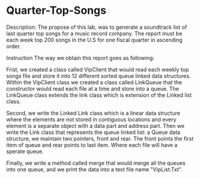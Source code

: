 # Quarter-Top-Songs

Description: The propose of this lab, was to generate a soundtrack list of last quarter top songs for a music record company. The report must be each week top 200 songs in the U.S for one fiscal quarter in ascending order.

Instruction The way we obtain this report goes as following:

Frist, we created a class called VipClient that would read each weekly top songs file and store it into 12 different sorted queue linked data structures. Within the VipClient class we created a class called LinkQueue that the constructor would read each file at a time and store into a queue. The LinkQueue class extends the link class which is extension of the Linked list class.

Second, we write the Linked Link class which is a linear data structure where the elements are not stored in contiguous locations and every element is a separate object with a data part and address part. Then we write the Link class that represents the queue linked list: a Queue data structure, we maintain two pointers, front and rear. The front points the first item of queue and rear points to last item. Where each file will have a sperate queue.

Finally, we write a method called merge that would merge all the queues into one queue, and we print the data into a text file name "VipList.Txt".
